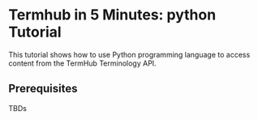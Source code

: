 <a name="top"/>

Termhub in 5 Minutes: python Tutorial
===================================================

This tutorial shows how to use Python programming language to access content from the TermHub Terminology API.

Prerequisites
-------------
TBDs
